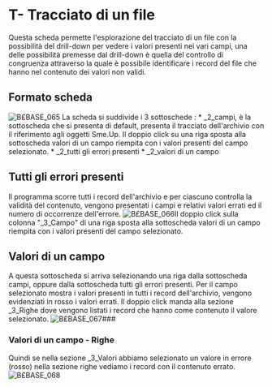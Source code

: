 # T- Tracciato di un file
Questa scheda permette l'esplorazione del tracciato di un file con la possibilità del drill-down per vedere i valori presenti nei vari campi, una delle possibilità premesse dal drill-down è quella del controllo di congruenza attraverso la quale è possibile identificare i record del file che hanno nel contenuto dei valori non validi.

## Formato scheda
![B£BASE_065](https://doc.smeup.com/immagini/MBDOC_SCH-OJFILE_T/BXBASE_065.png)
La scheda si suddivide i 3 sottoschede : 
 \* _2_campi, è la sottoscheda che si presenta di default, presenta il tracciato dell'archivio con il riferimento agli oggetti Sme.Up. Il doppio click su una riga sposta alla sottoscheda valori di un campo riempita con i valori presenti del campo selezionato.
 \* _2_tutti gli errori presenti
 \* _2_valori di un campo

## Tutti gli errori presenti
Il programma scorre tutti i record dell'archivio e per ciascuno controlla la validità del contenuto, vengono presentati i campi e relativi valori errati ed il numero di occorrenze dell'errore.
![B£BASE_066](https://doc.smeup.com/immagini/MBDOC_SCH-OJFILE_T/BXBASE_066.png)Il doppio click sulla colonna "_3_Campo" di una riga sposta alla sottoscheda valori di un campo riempita con i valori presenti del campo selezionato.

## Valori di un campo
A questa sottoscheda si arriva selezionando una riga dalla sottoscheda campi, oppure dalla sottoscheda tutti gli errori presenti.
Per il campo selezionato mostra i valori presenti in tutti i record dell'archivio, vengono evidenziati in rosso i valori errati. Il doppio click manda alla sezione _3_Righe dove vengono listati i record che hanno come contenuto il valore selezionato.
![B£BASE_067](https://doc.smeup.com/immagini/MBDOC_SCH-OJFILE_T/BXBASE_067.png)###
### Valori di un campo - Righe
Quindi se nella sezione _3_Valori abbiamo selezionato un valore in errore (rosso) nella sezione righe vediamo i record con il contenuto errato.
![B£BASE_068](https://doc.smeup.com/immagini/MBDOC_SCH-OJFILE_T/BXBASE_068.png)